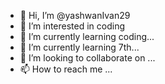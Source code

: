 - 👋 Hi, I’m @yashwanIvan29
- 👀 I’m interested in coding
- 🌱 I’m currently learning coding...
- 🌱 I’m currently learning 7th...
- 💞️ I’m looking to collaborate on ...
- 📫 How to reach me ...

<!---
yashwanIvan29/yashwanIvan29 is a ✨ special ✨ repository because its `README.md` (this file) appears on your GitHub profile.
You can click the Preview link to take a look at your changes.
--->
